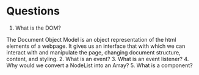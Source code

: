# Questions

1. What is the DOM?

The Document Object Model is an object representation of the html elements of a webpage. It gives us an interface that with which we can interact with and manipulate the page, changing document structure, content, and styling. 
2. What is an event?
3. What is an event listener?
4. Why would we convert a NodeList into an Array?
5. What is a component? 
